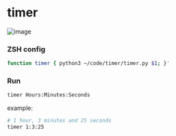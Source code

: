 # timer

![image](https://github.com/cococov/timer/assets/19384973/a559e7ae-385b-49c5-bf4e-61d150afe641)


### ZSH config

```sh
function timer { python3 ~/code/timer/timer.py $1; }'
```

### Run

```sh
timer Hours:Minutes:Seconds
```

example:

```sh
# 1 hour, 3 minutes and 25 seconds
timer 1:3:25
```
